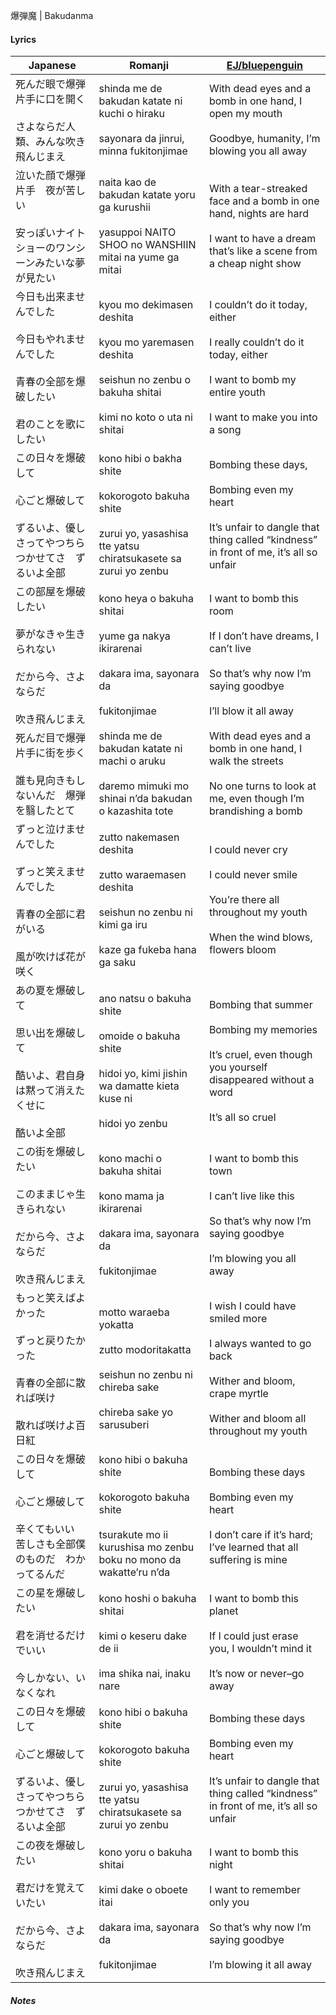 爆弾魔 | Bakudanma
#### Lyrics

| Japanese                                                            | Romanji                                                                                                                                | [EJ/bluepenguin](https://ejtranslations.wordpress.com/2018/08/22/yorushika-bakudanma/)                                                                  |
| ------------------------------------------------------------------- | -------------------------------------------------------------------------------------------------------------------------------------- | ------------------------------------------------------------------------------------------------------------------------------------------------------- |
| 死んだ眼で爆弾片手に口を開く<br><br>さよならだ人類、みんな吹き飛んじまえ                            | shinda me de bakudan katate ni kuchi o hiraku<br><br>sayonara da jinrui, minna fukitonjimae                                            | With dead eyes and a bomb in one hand, I open my mouth<br><br>Goodbye, humanity, I’m blowing you all away                                               |
| 泣いた顔で爆弾片手　夜が苦しい<br><br>安っぽいナイトショーのワンシーンみたいな夢が見たい                    | naita kao de bakudan katate yoru ga kurushii<br><br>yasuppoi NAITO SHOO no WANSHIIN mitai na yume ga mitai                             | With a tear-streaked face and a bomb in one hand, nights are hard<br><br>I want to have a dream that’s like a scene from a cheap night show             |
| 今日も出来ませんでした<br><br>今日もやれませんでした<br><br>青春の全部を爆破したい<br><br>君のことを歌にしたい | kyou mo dekimasen deshita<br><br>kyou mo yaremasen deshita<br><br>seishun no zenbu o bakuha shitai<br><br>kimi no koto o uta ni shitai | I couldn’t do it today, either<br><br>I really couldn’t do it today, either<br><br>I want to bomb my entire youth<br><br>I want to make you into a song |
| この日々を爆破して<br><br>心ごと爆破して<br><br>ずるいよ、優しさってやつちらつかせてさ　ずるいよ全部          | kono hibi o bakha shite<br><br>kokorogoto bakuha shite<br><br>zurui yo, yasashisa tte yatsu chiratsukasete sa zurui yo zenbu           | Bombing these days,<br><br>Bombing even my heart<br><br>It’s unfair to dangle that thing called “kindness” in front of me, it’s all so unfair           |
| この部屋を爆破したい<br><br>夢がなきゃ生きられない<br><br>だから今、さよならだ<br><br>吹き飛んじまえ      | kono heya o bakuha shitai<br><br>yume ga nakya ikirarenai<br><br>dakara ima, sayonara da<br><br>fukitonjimae                           | I want to bomb this room<br><br>If I don’t have dreams, I can’t live<br><br>So that’s why now I’m saying goodbye<br><br>I’ll blow it all away           |
| 死んだ目で爆弾片手に街を歩く<br><br>誰も見向きもしないんだ　爆弾を翳したとて                          | shinda me de bakudan katate ni machi o aruku<br><br>daremo mimuki mo shinai n’da bakudan o kazashita tote                              | With dead eyes and a bomb in one hand, I walk the streets<br><br>No one turns to look at me, even though I’m brandishing a bomb                         |
| ずっと泣けませんでした<br><br>ずっと笑えませんでした<br><br>青春の全部に君がいる<br><br>風が吹けば花が咲く   | zutto nakemasen deshita<br><br>zutto waraemasen deshita<br><br>seishun no zenbu ni kimi ga iru<br><br>kaze ga fukeba hana ga saku      | I could never cry<br><br>I could never smile<br><br>You’re there all throughout my youth<br><br>When the wind blows, flowers bloom                      |
| あの夏を爆破して<br><br>思い出を爆破して<br><br>酷いよ、君自身は黙って消えたくせに<br><br>酷いよ全部      | ano natsu o bakuha shite<br><br>omoide o bakuha shite<br><br>hidoi yo, kimi jishin wa damatte kieta kuse ni<br><br>hidoi yo zenbu      | Bombing that summer<br><br>Bombing my memories<br><br>It’s cruel, even though you yourself disappeared without a word<br><br>It’s all so cruel          |
| この街を爆破したい<br><br>このままじゃ生きられない<br><br>だから今、さよならだ<br><br>吹き飛んじまえ      | kono machi o bakuha shitai<br><br>kono mama ja ikirarenai<br><br>dakara ima, sayonara da<br><br>fukitonjimae                           | I want to bomb this town<br><br>I can’t live like this<br><br>So that’s why now I’m saying goodbye<br><br>I’m blowing you all away                      |
| もっと笑えばよかった<br><br>ずっと戻りたかった<br><br>青春の全部に散れば咲け<br><br>散れば咲けよ百日紅     | motto waraeba yokatta<br><br>zutto modoritakatta<br><br>seishun no zenbu ni chireba sake<br><br>chireba sake yo sarusuberi             | I wish I could have smiled more<br><br>I always wanted to go back<br><br>Wither and bloom, crape myrtle<br><br>Wither and bloom all throughout my youth |
| この日々を爆破して<br><br>心ごと爆破して<br><br>辛くてもいい　苦しさも全部僕のものだ　わかってるんだ          | kono hibi o bakuha shite<br><br>kokorogoto bakuha shite<br><br>tsurakute mo ii kurushisa mo zenbu boku no mono da wakatte’ru n’da      | Bombing these days<br><br>Bombing even my heart<br><br>I don’t care if it’s hard; I’ve learned that all suffering is mine                               |
| この星を爆破したい<br><br>君を消せるだけでいい<br><br>今しかない、いなくなれ                      | kono hoshi o bakuha shitai<br><br>kimi o keseru dake de ii<br><br>ima shika nai, inaku nare                                            | I want to bomb this planet<br><br>If I could just erase you, I wouldn’t mind it<br><br>It’s now or never–go away                                        |
| この日々を爆破して<br><br>心ごと爆破して<br><br>ずるいよ、優しさってやつちらつかせてさ　ずるいよ全部          | kono hibi o bakuha shite<br><br>kokorogoto bakuha shite<br><br>zurui yo, yasashisa tte yatsu chiratsukasete sa zurui yo zenbu          | Bombing these days<br><br>Bombing even my heart<br><br>It’s unfair to dangle that thing called “kindness” in front of me, it’s all so unfair            |
| この夜を爆破したい<br><br>君だけを覚えていたい<br><br>だから今、さよならだ<br><br>吹き飛んじまえ        | kono yoru o bakuha shitai<br><br>kimi dake o oboete itai<br><br>dakara ima, sayonara da<br><br>fukitonjimae                            | I want to bomb this night<br><br>I want to remember only you<br><br>So that’s why now I’m saying goodbye<br><br>I’m blowing it all away                 |
##### Notes
>